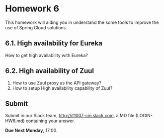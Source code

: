 # Homework 6

This homework will aiding you in understand the some tools to improve the use of Spring Cloud solutions.

## 6.1. High availability for Eureka

How to get high availability with Eureka?

## 6.2. High availability of Zuul

1. How to use Zuul proxy as the API gateway?
1. How to setup High availability capability of Zuul?

## Submit

Submit in our Slack team, http://if1007-cin.slack.com, a MD file (LOGIN-HW6.md) containing your answer.

**Due Next Monday**, 17:00.
